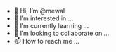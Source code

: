 - 👋 Hi, I’m @mewal
- 👀 I’m interested in ...
- 🌱 I’m currently learning ...
- 💞️ I’m looking to collaborate on ...
- 📫 How to reach me ...

<!---
mewal/mewal is a ✨ special ✨ repository because its `README.md` (this file) appears on your GitHub profile.
You can click the Preview link to take a look at your changes.
--->
